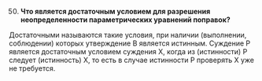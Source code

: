 50. **Что является достаточным условием для разрешения неопределенности параметрических уравнений поправок?**

Достаточными называются такие условия, при наличии (выполнении, соблюдении) которых утверждение B является истинным. Суждение P является достаточным условием суждения X, когда из (истинности) P следует (истинность) X, то есть в случае истинности P проверять X уже не требуется.
